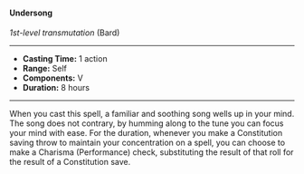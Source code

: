 #### Undersong
*1st-level transmutation* (Bard)
___
- **Casting Time:** 1 action
- **Range:** Self
- **Components:** V
- **Duration:** 8 hours
---
When you cast this spell, a familiar and soothing
song wells up in your mind. The song does not
contrary, by humming along to the tune you can
focus your mind with ease. For the duration,
whenever you make a Constitution saving throw to
maintain your concentration on a spell, you can
choose to make a Charisma (Performance) check,
substituting the result of that roll for the result of a
Constitution save.
